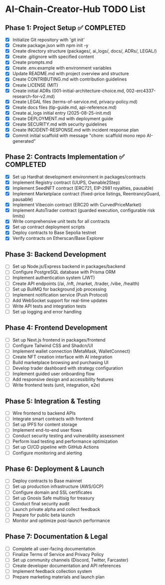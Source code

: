# AI-Chain-Creator-Hub TODO List

## Phase 1: Project Setup ✅ COMPLETED
- [x] Initialize Git repository with 'git init'
- [x] Create package.json with npm init -y
- [x] Create directory structure (packages/, ai_logs/, docs/, ADRs/, LEGAL/)
- [x] Create .gitignore with specified content
- [x] Create prompts.md
- [x] Create .env.example with environment variables
- [x] Update README.md with project overview and structure
- [x] Create CONTRIBUTING.md with contribution guidelines
- [x] Create LICENSE (MIT)
- [x] Create initial ADRs (001-initial-architecture-choice.md, 002-erc4337-research-for-v2.md)
- [x] Create LEGAL files (terms-of-service.md, privacy-policy.md)
- [x] Create docs files (tip-guide.md, api-reference.md)
- [x] Create ai_logs initial entry (2025-08-25-init.md)
- [x] Create DEPLOYMENT.md with deployment guide
- [x] Create SECURITY.md with security guidelines
- [x] Create INCIDENT-RESPONSE.md with incident response plan
- [x] Commit initial scaffold with message "chore: scaffold mono repo AI-generated"

## Phase 2: Contracts Implementation ✅ COMPLETED
- [x] Set up Hardhat development environment in packages/contracts
- [x] Implement Registry contract (UUPS, Ownable2Step)
- [x] Implement SeedNFT contract (ERC721, EIP-2981 royalties, pausable)
- [x] Implement Marketplace contract (fixed-price listings, ReentrancyGuard, pausable)
- [x] Implement Vibecoin contract (ERC20 with CurvedPriceMarket)
- [x] Implement AutoTrader contract (guarded execution, configurable risk limits)
- [x] Write comprehensive unit tests for all contracts
- [x] Set up contract deployment scripts
- [x] Deploy contracts to Base Sepolia testnet
- [x] Verify contracts on Etherscan/Base Explorer

## Phase 3: Backend Development
- [ ] Set up Node.js/Express backend in packages/backend
- [ ] Configure PostgreSQL database with Prisma ORM
- [ ] Implement authentication system (JWT)
- [ ] Create API endpoints (/ai, /nft, /market, /trader, /vibe, /health)
- [ ] Set up BullMQ for background job processing
- [ ] Implement notification service (Push Protocol)
- [ ] Add WebSocket support for real-time updates
- [ ] Write API tests and integration tests
- [ ] Set up logging and error handling

## Phase 4: Frontend Development
- [ ] Set up Next.js frontend in packages/frontend
- [ ] Configure Tailwind CSS and Shadcn/UI
- [ ] Implement wallet connection (MetaMask, WalletConnect)
- [ ] Create NFT creation interface with AI integration
- [ ] Build marketplace browsing and purchasing UI
- [ ] Develop trader dashboard with strategy configuration
- [ ] Implement guided user onboarding flow
- [ ] Add responsive design and accessibility features
- [ ] Write frontend tests (unit, integration, e2e)

## Phase 5: Integration & Testing
- [ ] Wire frontend to backend APIs
- [ ] Integrate smart contracts with frontend
- [ ] Set up IPFS for content storage
- [ ] Implement end-to-end user flows
- [ ] Conduct security testing and vulnerability assessment
- [ ] Perform load testing and performance optimization
- [ ] Set up CI/CD pipeline with GitHub Actions
- [ ] Configure monitoring and alerting

## Phase 6: Deployment & Launch
- [ ] Deploy contracts to Base mainnet
- [ ] Set up production infrastructure (AWS/GCP)
- [ ] Configure domain and SSL certificates
- [ ] Set up Gnosis Safe multisig for treasury
- [ ] Conduct final security audit
- [ ] Launch private alpha and collect feedback
- [ ] Prepare for public beta launch
- [ ] Monitor and optimize post-launch performance

## Phase 7: Documentation & Legal
- [ ] Complete all user-facing documentation
- [ ] Finalize Terms of Service and Privacy Policy
- [ ] Set up community channels (Discord, Twitter, Farcaster)
- [ ] Create developer documentation and API references
- [ ] Implement feedback collection system
- [ ] Prepare marketing materials and launch plan
